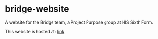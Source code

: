 # bridge-website
A website for the Bridge team, a Project Purpose group at HIS Sixth Form.

This website is hosted at: [link](https://bridgekl.github.io/bridge-website)
